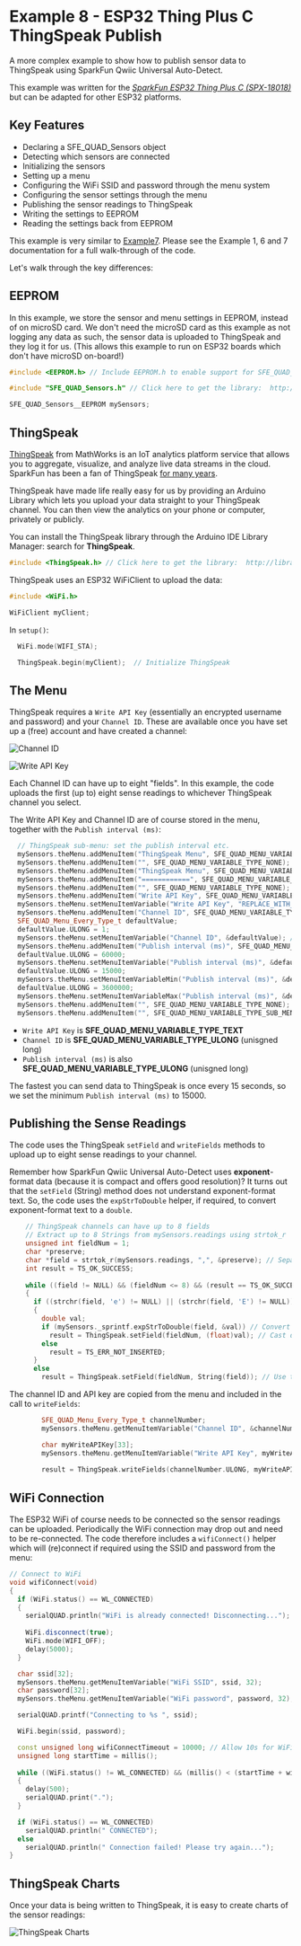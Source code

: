 # Example 8 - ESP32 Thing Plus C ThingSpeak Publish

A more complex example to show how to publish sensor data to ThingSpeak using SparkFun Qwiic Universal Auto-Detect.

This example was written for the [*SparkFun ESP32 Thing Plus C (SPX-18018)*](https://www.sparkfun.com/products/18018) but can be adapted for other ESP32 platforms.

## Key Features

* Declaring a SFE_QUAD_Sensors object
* Detecting which sensors are connected
* Initializing the sensors
* Setting up a menu
* Configuring the WiFi SSID and password through the menu system
* Configuring the sensor settings through the menu
* Publishing the sensor readings to ThingSpeak
* Writing the settings to EEPROM
* Reading the settings back from EEPROM

This example is very similar to [Example7](ex_06_Thing_Plus_C_Logger.md). Please see the Example 1, 6 and 7 documentation for a full walk-through of the code.

Let's walk through the key differences:

## EEPROM

In this example, we store the sensor and menu settings in EEPROM, instead of on microSD card.
We don't need the microSD card as this example as not logging any data as such, the sensor data is uploaded to ThingSpeak and they log it for us.
(This allows this example to run on ESP32 boards which don't have microSD on-board!)

```C++
#include <EEPROM.h> // Include EEPROM.h to enable support for SFE_QUAD_Sensors__EEPROM. Do this before #include "SFE_QUAD_Sensors.h"

#include "SFE_QUAD_Sensors.h" // Click here to get the library:  http://librarymanager/All#SparkFun_Qwiic_Universal_Auto-Detect

SFE_QUAD_Sensors__EEPROM mySensors;
```

## ThingSpeak

[ThingSpeak](https://thingspeak.com/) from MathWorks is an IoT analytics platform service that allows you to aggregate, visualize, and analyze live data streams in the cloud.
SparkFun has been a fan of ThingSpeak [for many years](https://www.sparkfun.com/news/2413).

ThingSpeak have made life really easy for us by providing an Arduino Library which lets you upload your data straight to your ThingSpeak channel. You can then view the
analytics on your phone or computer, privately or publicly.

You can install the ThingSpeak library through the Arduino IDE Library Manager: search for **ThingSpeak**.

```C++
#include <ThingSpeak.h> // Click here to get the library:  http://librarymanager/All#ThingSpeak
```

ThingSpeak uses an ESP32 WiFiClient to upload the data:

```C++
#include <WiFi.h>

WiFiClient myClient;
```

In ```setup()```:

```C++
  WiFi.mode(WIFI_STA);

  ThingSpeak.begin(myClient);  // Initialize ThingSpeak
```

## The Menu

ThingSpeak requires a ```Write API Key``` (essentially an encrypted username and password) and your ```Channel ID```.
These are available once you have set up a (free) account and have created a channel:

![Channel ID](img/ThingSpeak_Channel_ID.jpg "Channel ID")

![Write API Key](img/ThingSpeak_API_Key.jpg "Write API Key")

Each Channel ID can have up to eight "fields". In this example, the code uploads the first (up to) eight sense readings to whichever ThingSpeak channel you select.

The Write API Key and Channel ID are of course stored in the menu, together with the ```Publish interval (ms)```:

```C++
  // ThingSpeak sub-menu: set the publish interval etc.
  mySensors.theMenu.addMenuItem("ThingSpeak Menu", SFE_QUAD_MENU_VARIABLE_TYPE_SUB_MENU_START);
  mySensors.theMenu.addMenuItem("", SFE_QUAD_MENU_VARIABLE_TYPE_NONE);
  mySensors.theMenu.addMenuItem("ThingSpeak Menu", SFE_QUAD_MENU_VARIABLE_TYPE_NONE);
  mySensors.theMenu.addMenuItem("============", SFE_QUAD_MENU_VARIABLE_TYPE_NONE);
  mySensors.theMenu.addMenuItem("", SFE_QUAD_MENU_VARIABLE_TYPE_NONE);
  mySensors.theMenu.addMenuItem("Write API Key", SFE_QUAD_MENU_VARIABLE_TYPE_TEXT);
  mySensors.theMenu.setMenuItemVariable("Write API Key", "REPLACE_WITH_YOUR_KEY"); // Set the default API Key - this will be updated by readLoggerConfig
  mySensors.theMenu.addMenuItem("Channel ID", SFE_QUAD_MENU_VARIABLE_TYPE_ULONG);
  SFE_QUAD_Menu_Every_Type_t defaultValue;
  defaultValue.ULONG = 1;
  mySensors.theMenu.setMenuItemVariable("Channel ID", &defaultValue); // Set the default channel number
  mySensors.theMenu.addMenuItem("Publish interval (ms)", SFE_QUAD_MENU_VARIABLE_TYPE_ULONG);
  defaultValue.ULONG = 60000;
  mySensors.theMenu.setMenuItemVariable("Publish interval (ms)", &defaultValue); // Set the default publish interval
  defaultValue.ULONG = 15000;
  mySensors.theMenu.setMenuItemVariableMin("Publish interval (ms)", &defaultValue); // Minimum interval is 15 seconds
  defaultValue.ULONG = 3600000;
  mySensors.theMenu.setMenuItemVariableMax("Publish interval (ms)", &defaultValue);
  mySensors.theMenu.addMenuItem("", SFE_QUAD_MENU_VARIABLE_TYPE_NONE);
  mySensors.theMenu.addMenuItem("", SFE_QUAD_MENU_VARIABLE_TYPE_SUB_MENU_END); // End of the sub-menu
```

* ```Write API Key``` is **SFE_QUAD_MENU_VARIABLE_TYPE_TEXT**
* ```Channel ID``` is **SFE_QUAD_MENU_VARIABLE_TYPE_ULONG** (unisgned long)
* ```Publish interval (ms)``` is also **SFE_QUAD_MENU_VARIABLE_TYPE_ULONG** (unisgned long)

The fastest you can send data to ThingSpeak is once every 15 seconds, so we set the minimum ```Publish interval (ms)``` to 15000.

## Publishing the Sense Readings

The code uses the ThingSpeak ```setField``` and ```writeFields``` methods to upload up to eight sense readings to your channel.

Remember how SparkFun Qwiic Universal Auto-Detect uses **exponent**-format data (because it is compact and offers good resolution)?
It turns out that the ```setField``` (String) method does not understand exponent-format text. So, the code uses the ```expStrToDouble``` helper,
if required, to convert exponent-format text to a ```double```.

```C++
    // ThingSpeak channels can have up to 8 fields
    // Extract up to 8 Strings from mySensors.readings using strtok_r
    unsigned int fieldNum = 1;
    char *preserve;
    char *field = strtok_r(mySensors.readings, ",", &preserve); // Separate the CSV data into keys at each comma
    int result = TS_OK_SUCCESS;
    
    while ((field != NULL) && (fieldNum <= 8) && (result == TS_OK_SUCCESS))
    {
      if ((strchr(field, 'e') != NULL) || (strchr(field, 'E') != NULL)) // Does field contain exponent-format data?
      {
        double val;
        if (mySensors._sprintf.expStrToDouble(field, &val)) // Convert exponent-format string to double
          result = ThingSpeak.setField(fieldNum, (float)val); // Cast double to float
        else
          result = TS_ERR_NOT_INSERTED;
      }
      else
        result = ThingSpeak.setField(fieldNum, String(field)); // Use the string-format data as-is
```

The channel ID and API key are copied from the menu and included in the call to ```writeFields```:

```C++
        SFE_QUAD_Menu_Every_Type_t channelNumber;
        mySensors.theMenu.getMenuItemVariable("Channel ID", &channelNumber); // Get the channel number

        char myWriteAPIKey[33];
        mySensors.theMenu.getMenuItemVariable("Write API Key", myWriteAPIKey, 33);
        
        result = ThingSpeak.writeFields(channelNumber.ULONG, myWriteAPIKey);
```

## WiFi Connection

The ESP32 WiFi of course needs to be connected so the sensor readings can be uploaded. Periodically the WiFi connection may drop out and need to be re-connected.
The code therefore includes a ```wifiConnect()``` helper which will (re)connect if required using the SSID and password from the menu:

```C++
// Connect to WiFi
void wifiConnect(void)
{
  if (WiFi.status() == WL_CONNECTED)
  {
    serialQUAD.println("WiFi is already connected! Disconnecting...");
    
    WiFi.disconnect(true);
    WiFi.mode(WIFI_OFF);
    delay(5000);    
  }

  char ssid[32];
  mySensors.theMenu.getMenuItemVariable("WiFi SSID", ssid, 32);
  char password[32];
  mySensors.theMenu.getMenuItemVariable("WiFi password", password, 32);

  serialQUAD.printf("Connecting to %s ", ssid);

  WiFi.begin(ssid, password);

  const unsigned long wifiConnectTimeout = 10000; // Allow 10s for WiFi connection
  unsigned long startTime = millis();
  
  while ((WiFi.status() != WL_CONNECTED) && (millis() < (startTime + wifiConnectTimeout)))
  {
    delay(500);
    serialQUAD.print(".");
  }

  if (WiFi.status() == WL_CONNECTED)
    serialQUAD.println(" CONNECTED");
  else
    serialQUAD.println(" Connection failed! Please try again...");
}
```

## ThingSpeak Charts

Once your data is being written to ThingSpeak, it is easy to create charts of the sensor readings:

![ThingSpeak Charts](img/ThingSpeak_Chart.jpg "ThingSpeak Charts")
